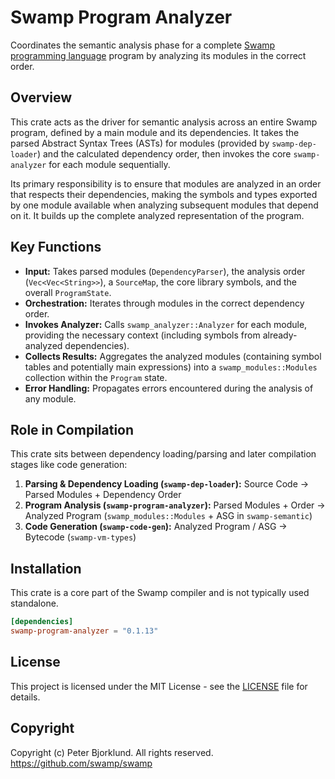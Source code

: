 # Swamp Program Analyzer

Coordinates the semantic analysis phase for a complete [Swamp programming language](https://github.com/swamp/swamp) program by analyzing its modules in the correct order.

## Overview

This crate acts as the driver for semantic analysis across an entire Swamp program, defined by a main module and its dependencies. It takes the parsed Abstract Syntax Trees (ASTs) for modules (provided by `swamp-dep-loader`) and the calculated dependency order, then invokes the core `swamp-analyzer` for each module sequentially.

Its primary responsibility is to ensure that modules are analyzed in an order that respects their dependencies, making the symbols and types exported by one module available when analyzing subsequent modules that depend on it. It builds up the complete analyzed representation of the program.

## Key Functions

*   **Input:** Takes parsed modules (`DependencyParser`), the analysis order (`Vec<Vec<String>>`), a `SourceMap`, the core library symbols, and the overall `ProgramState`.
*   **Orchestration:** Iterates through modules in the correct dependency order.
*   **Invokes Analyzer:** Calls `swamp_analyzer::Analyzer` for each module, providing the necessary context (including symbols from already-analyzed dependencies).
*   **Collects Results:** Aggregates the analyzed modules (containing symbol tables and potentially main expressions) into a `swamp_modules::Modules` collection within the `Program` state.
*   **Error Handling:** Propagates errors encountered during the analysis of any module.

## Role in Compilation

This crate sits between dependency loading/parsing and later compilation stages like code generation:

1.  **Parsing & Dependency Loading (`swamp-dep-loader`):** Source Code -> Parsed Modules + Dependency Order
2.  **Program Analysis (`swamp-program-analyzer`):** Parsed Modules + Order -> Analyzed Program (`swamp_modules::Modules` + ASG in `swamp-semantic`)
3.  **Code Generation (`swamp-code-gen`):** Analyzed Program / ASG -> Bytecode (`swamp-vm-types`)

## Installation

This crate is a core part of the Swamp compiler and is not typically used standalone.

```toml
[dependencies]
swamp-program-analyzer = "0.1.13"
```

## License

This project is licensed under the MIT License - see the [LICENSE](LICENSE) file for details.

## Copyright

Copyright (c) Peter Bjorklund. All rights reserved. https://github.com/swamp/swamp
